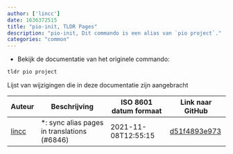 ```yaml
---
author: ['lincc']
date: 1636372515
title: "pio-init, TLDR Pages"
description: "pio-init, Dit commando is een alias van `pio project`."
categories: "common"
---
```

- Bekijk de documentatie van het originele commando:

```bash
tldr pio project
```
Lijst van wijzigingen die in deze documentatie zijn aangebracht


Auteur | Beschrijving | ISO 8601 datum formaat | Link naar GitHub
------|-----|-----|-----
[lincc](mailto:46962923+blueskyson@users.noreply.github.com) | *: sync alias pages in translations (#6846) | 2021-11-08T12:55:15 | [d51f4893e973](https://github.com/tldr-pages/tldr/commit/d51f4893e973508f79168db1220c0556c9f88743)

